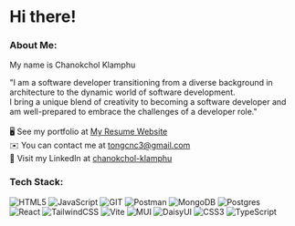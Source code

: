 <!--# 💫 About Me:👋-->
# Hi there!

### About Me:
My name is Chanokchol Klamphu<br>

"I am a software developer transitioning from a diverse background in architecture to the dynamic world of software development.<br>I bring a unique blend of creativity to becoming a software developer and am well-prepared to embrace the challenges of a developer role."<br>
<br>🖥️ See my portfolio at [My Resume Website](https://resume-tongcnc.netlify.app/)
<br>✉️ You can contact me at tongcnc3@gmail.com
<br>💬 Visit my LinkedIn at [chanokchol-klamphu](https://linkedin.com/in/chanokchol-klamphu)

### Tech Stack:
![HTML5](https://img.shields.io/badge/html5-%23E34F26.svg?style=for-the-badge&logo=html5&logoColor=white) ![JavaScript](https://img.shields.io/badge/javascript-%23323330.svg?style=for-the-badge&logo=javascript&logoColor=%23F7DF1E) ![GIT](https://img.shields.io/badge/Git-fc6d26?style=for-the-badge&logo=git&logoColor=white) ![Postman](https://img.shields.io/badge/Postman-FF6C37?style=for-the-badge&logo=postman&logoColor=white) ![MongoDB](https://img.shields.io/badge/MongoDB-%234ea94b.svg?style=for-the-badge&logo=mongodb&logoColor=white) ![Postgres](https://img.shields.io/badge/postgres-%23316192.svg?style=for-the-badge&logo=postgresql&logoColor=white)
<br>
![React](https://img.shields.io/badge/react-%2320232a.svg?style=for-the-badge&logo=react&logoColor=%2361DAFB) ![TailwindCSS](https://img.shields.io/badge/tailwindcss-%2338B2AC.svg?style=for-the-badge&logo=tailwind-css&logoColor=white) ![Vite](https://img.shields.io/badge/vite-%23646CFF.svg?style=for-the-badge&logo=vite&logoColor=white) ![MUI](https://img.shields.io/badge/MUI-%230081CB.svg?style=for-the-badge&logo=mui&logoColor=white) ![DaisyUI](https://img.shields.io/badge/daisyui-5A0EF8?style=for-the-badge&logo=daisyui&logoColor=white) ![CSS3](https://img.shields.io/badge/css3-%231572B6.svg?style=for-the-badge&logo=css3&logoColor=white) ![TypeScript](https://img.shields.io/badge/typescript-%23007ACC.svg?style=for-the-badge&logo=typescript&logoColor=white)

<!-- 
### GitHub Stats:
![](https://github-readme-stats.vercel.app/api?username=tongcnc&theme=graywhite&hide_border=true&include_all_commits=true&count_private=true)<br/>
![](https://github-readme-streak-stats.herokuapp.com/?user=tongcnc&theme=graywhite&hide_border=true)<br/>
![](https://github-readme-stats.vercel.app/api/top-langs/?username=tongcnc&theme=graywhite&hide_border=true&include_all_commits=true&count_private=true&layout=compact)
-->

<!-- Proudly created with GPRM ( https://gprm.itsvg.in ) -->

